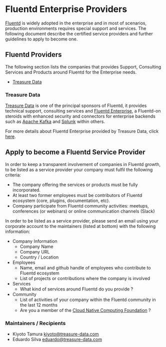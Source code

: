 # Fluentd Enterprise Providers

[Fluentd](http://www.fluentd.org) is widely adopted in the enterprise and in most of scenarios, production environments requires special support and services. The following document describe the certified  service providers and further guidelines to apply to become one.

## Fluentd Providers

The following section lists the companies that provides Support, Consulting Services and Products around Fluentd for the Enterprise needs.

- [Treasure Data](https://fluentd.treasuredata.com)

### Treasure Data

[Treasure Data](https://www.treasuredata.com) is one of the principal sponsors of Fluentd, it provides technical support, consulting services and [Fluentd Enterprise](https://fluentd.treasuredata.com/), a Fluentd-on steroids with enhanced security and connectors for enterprise backends such as [Apache Kafka](http://kafka.apache.org) and [Splunk](http://www.splunk.com) within others.

For more details about Fluentd Enterprise provided by Treasure Data, click [here](https://fluentd.treasuredata.com/).

## Apply to become a Fluentd Service Provider

In order to keep a transparent involvement of companies in Fluentd growth, to be listed as a service provider your company must fulfil the following criteria:

- The company offering the services or products must be fully incorporated.
- At least two former employees must be contributors of Fluentd ecosystem (core, plugins, documentation, etc).
- Company participate from Fluentd community activities: meetups, conferences (or webinars) or online communication channels (Slack)

In order to be listed as a service provider, please send an email using your corporate account to the maintainers (listed at bottom) with the following information:

- Company Information
  - Company Name
  - Company URL
  - Country / Location
- Employees
  - Name, email and github handle of employees who contribute to Fluentd ecosystem
  - List of projects or contributions where the company is involved
- Services
  - What kind of services around Fluentd do you provide ?
- Community
  - List of activities of your company within the Fluentd community in the last 12 months
  - Are you a member of the [Cloud Native Computing Foundation](http://cncf.io) ?

### Maintainers / Recipients

- Kiyoto Tamura <kiyoto@treasure-data.com>
- Eduardo Silva <eduardo@treasure-data.com>
